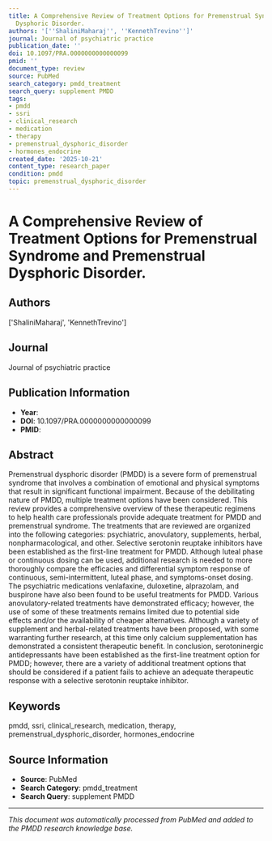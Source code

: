 ```yaml
---
title: A Comprehensive Review of Treatment Options for Premenstrual Syndrome and Premenstrual
  Dysphoric Disorder.
authors: '[''ShaliniMaharaj'', ''KennethTrevino'']'
journal: Journal of psychiatric practice
publication_date: ''
doi: 10.1097/PRA.0000000000000099
pmid: ''
document_type: review
source: PubMed
search_category: pmdd_treatment
search_query: supplement PMDD
tags:
- pmdd
- ssri
- clinical_research
- medication
- therapy
- premenstrual_dysphoric_disorder
- hormones_endocrine
created_date: '2025-10-21'
content_type: research_paper
condition: pmdd
topic: premenstrual_dysphoric_disorder
---
```


# A Comprehensive Review of Treatment Options for Premenstrual Syndrome and Premenstrual Dysphoric Disorder.

## Authors
['ShaliniMaharaj', 'KennethTrevino']

## Journal
Journal of psychiatric practice

## Publication Information
- **Year**: 
- **DOI**: 10.1097/PRA.0000000000000099
- **PMID**: 

## Abstract
Premenstrual dysphoric disorder (PMDD) is a severe form of premenstrual syndrome that involves a combination of emotional and physical symptoms that result in significant functional impairment. Because of the debilitating nature of PMDD, multiple treatment options have been considered. This review provides a comprehensive overview of these therapeutic regimens to help health care professionals provide adequate treatment for PMDD and premenstrual syndrome. The treatments that are reviewed are organized into the following categories: psychiatric, anovulatory, supplements, herbal, nonpharmacological, and other. Selective serotonin reuptake inhibitors have been established as the first-line treatment for PMDD. Although luteal phase or continuous dosing can be used, additional research is needed to more thoroughly compare the efficacies and differential symptom response of continuous, semi-intermittent, luteal phase, and symptoms-onset dosing. The psychiatric medications venlafaxine, duloxetine, alprazolam, and buspirone have also been found to be useful treatments for PMDD. Various anovulatory-related treatments have demonstrated efficacy; however, the use of some of these treatments remains limited due to potential side effects and/or the availability of cheaper alternatives. Although a variety of supplement and herbal-related treatments have been proposed, with some warranting further research, at this time only calcium supplementation has demonstrated a consistent therapeutic benefit. In conclusion, serotoninergic antidepressants have been established as the first-line treatment option for PMDD; however, there are a variety of additional treatment options that should be considered if a patient fails to achieve an adequate therapeutic response with a selective serotonin reuptake inhibitor.

## Keywords
pmdd, ssri, clinical_research, medication, therapy, premenstrual_dysphoric_disorder, hormones_endocrine

## Source Information
- **Source**: PubMed
- **Search Category**: pmdd_treatment
- **Search Query**: supplement PMDD

---
*This document was automatically processed from PubMed and added to the PMDD research knowledge base.*

